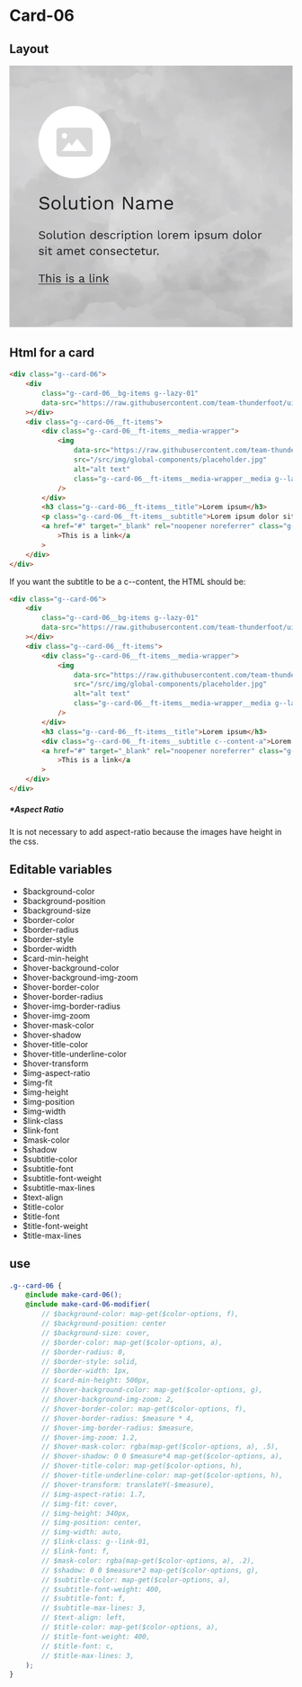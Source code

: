 # Card-06

## Layout

![alt text][card-06]

[card-06]: /src/img/global-components/card/card-06.jpg

## Html for a card

```html
<div class="g--card-06">
    <div
        class="g--card-06__bg-items g--lazy-01"
        data-src="https://raw.githubusercontent.com/team-thunderfoot/ui/main/src/img/global-components/bg-placeholder.jpg"
    ></div>
    <div class="g--card-06__ft-items">
        <div class="g--card-06__ft-items__media-wrapper">
            <img
                data-src="https://raw.githubusercontent.com/team-thunderfoot/ui/main/src/img/global-components/rounded-img-placeholder.png"
                src="/src/img/global-components/placeholder.jpg"
                alt="alt text"
                class="g--card-06__ft-items__media-wrapper__media g--lazy-01"
            />
        </div>
        <h3 class="g--card-06__ft-items__title">Lorem ipsum</h3>
        <p class="g--card-06__ft-items__subtitle">Lorem ipsum dolor sit amet.</p>
        <a href="#" target="_blank" rel="noopener noreferrer" class="g--card-06__ft-items__link"
            >This is a link</a
        >
    </div>
</div>
```

If you want the subtitle to be a c--content, the HTML should be:

```html
<div class="g--card-06">
    <div
        class="g--card-06__bg-items g--lazy-01"
        data-src="https://raw.githubusercontent.com/team-thunderfoot/ui/main/src/img/global-components/bg-placeholder.jpg"
    ></div>
    <div class="g--card-06__ft-items">
        <div class="g--card-06__ft-items__media-wrapper">
            <img
                data-src="https://raw.githubusercontent.com/team-thunderfoot/ui/main/src/img/global-components/rounded-img-placeholder.png"
                src="/src/img/global-components/placeholder.jpg"
                alt="alt text"
                class="g--card-06__ft-items__media-wrapper__media g--lazy-01"
            />
        </div>
        <h3 class="g--card-06__ft-items__title">Lorem ipsum</h3>
        <div class="g--card-06__ft-items__subtitle c--content-a">Lorem ipsum dolor sit amet.</div>
        <a href="#" target="_blank" rel="noopener noreferrer" class="g--card-06__ft-items__link"
            >This is a link</a
        >
    </div>
</div>
```

##### \*Aspect Ratio

It is not necessary to add aspect-ratio because the images have height in the css.

## Editable variables

-   $background-color
-   $background-position
-   $background-size
-   $border-color
-   $border-radius
-   $border-style
-   $border-width
-   $card-min-height
-   $hover-background-color
-   $hover-background-img-zoom
-   $hover-border-color
-   $hover-border-radius
-   $hover-img-border-radius
-   $hover-img-zoom
-   $hover-mask-color
-   $hover-shadow
-   $hover-title-color
-   $hover-title-underline-color
-   $hover-transform
-   $img-aspect-ratio
-   $img-fit
-   $img-height
-   $img-position
-   $img-width
-   $link-class
-   $link-font
-   $mask-color
-   $shadow
-   $subtitle-color
-   $subtitle-font
-   $subtitle-font-weight
-   $subtitle-max-lines
-   $text-align
-   $title-color
-   $title-font
-   $title-font-weight
-   $title-max-lines

## use

```scss
.g--card-06 {
    @include make-card-06();
    @include make-card-06-modifier(
        // $background-color: map-get($color-options, f),
        // $background-position: center
        // $background-size: cover,
        // $border-color: map-get($color-options, a),
        // $border-radius: 0,
        // $border-style: solid,
        // $border-width: 1px,
        // $card-min-height: 500px,
        // $hover-background-color: map-get($color-options, g),
        // $hover-background-img-zoom: 2,
        // $hover-border-color: map-get($color-options, f),
        // $hover-border-radius: $measure * 4,
        // $hover-img-border-radius: $measure,
        // $hover-img-zoom: 1.2,
        // $hover-mask-color: rgba(map-get($color-options, a), .5),
        // $hover-shadow: 0 0 $measure*4 map-get($color-options, a),
        // $hover-title-color: map-get($color-options, h),
        // $hover-title-underline-color: map-get($color-options, h),
        // $hover-transform: translateY(-$measure),
        // $img-aspect-ratio: 1.7,
        // $img-fit: cover,
        // $img-height: 340px,
        // $img-position: center,
        // $img-width: auto,
        // $link-class: g--link-01,
        // $link-font: f,
        // $mask-color: rgba(map-get($color-options, a), .2),
        // $shadow: 0 0 $measure*2 map-get($color-options, g),
        // $subtitle-color: map-get($color-options, a),
        // $subtitle-font-weight: 400,
        // $subtitle-font: f,
        // $subtitle-max-lines: 3,
        // $text-align: left,
        // $title-color: map-get($color-options, a),
        // $title-font-weight: 400,
        // $title-font: c,
        // $title-max-lines: 3,
    );
}
```
